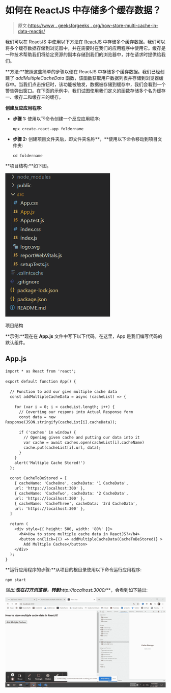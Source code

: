 # 如何在 ReactJS 中存储多个缓存数据？

> 原文:[https://www . geeksforgeeks . org/how-store-multi-cache-in-data-reactjs/](https://www.geeksforgeeks.org/how-to-store-multiple-cache-data-in-reactjs/)

我们可以在 ReactJS 中使用以下方法在 [ReactJS](https://www.geeksforgeeks.org/reactjs-tutorials/) 中存储多个缓存数据。我们可以将多个缓存数据存储到浏览器中，并在需要时在我们的应用程序中使用它。缓存是一种技术帮助我们将给定资源的副本存储到我们的浏览器中，并在请求时提供给我们。

**方法:**按照这些简单的步骤以便在 ReactJS 中存储多个缓存数据。我们已经创建了 *addMultipleCacheData* 函数，该函数获取用户数据列表并存储到浏览器缓存中。当我们点击按钮时，该功能被触发，数据被存储到缓存中，我们会看到一个警告弹出窗口。在下面的示例中，我们试图使用我们定义的函数存储多个名为缓存一、缓存二和缓存三的缓存。

**创建反应应用程序:**

*   **步骤 1:** 使用以下命令创建一个反应应用程序:

    ```
    npx create-react-app foldername
    ```

*   **步骤 2:** 创建项目文件夹后，即文件夹名称**，**使用以下命令移动到项目文件夹:

    ```
    cd foldername
    ```

**项目结构:**如下图。

![](img/f04ae0d8b722a9fff0bd9bd138b29c23.png)

项目结构

**示例:**现在在 **App.js** 文件中写下以下代码。在这里，App 是我们编写代码的默认组件。

## App.js

```
import * as React from 'react';

export default function App() {

  // Function to add our give multiple cache data
  const addMultipleCacheData = async (cacheList) => {

    for (var i = 0; i < cacheList.length; i++) {
      // Coverting our respons into Actual Response form
      const data = new Response(JSON.stringify(cacheList[i].cacheData));

      if ('caches' in window) {
        // Opening given cache and putting our data into it
        var cache = await caches.open(cacheList[i].cacheName)
        cache.put(cacheList[i].url, data);
      }
    }
    alert('Multiple Cache Stored!')
  };

  const CacheToBeStored = [
    { cacheName: 'CacheOne', cacheData: '1 CacheData', 
    url: 'https://localhost:300' },
    { cacheName: 'CacheTwo', cacheData: '2 CacheData', 
    url: 'https://localhost:300' },
    { cacheName: 'CacheThree', cacheData: '3rd CacheData', 
    url: 'https://localhost:300' },
  ]

  return (
    <div style={{ height: 500, width: '80%' }}>
      <h4>How to store multiple cache data in ReactJS?</h4>
      <button onClick={() => addMultipleCacheData(CacheToBeStored)} >
        Add Multiple Caches</button>
    </div>
  );
}
```

**运行应用程序的步骤:**从项目的根目录使用以下命令运行应用程序:

```
npm start
```

**输出:**现在打开浏览器，转到***http://localhost:3000/***，会看到如下输出:

![](img/29cc3881c2724fb75bf1c18a45b98290.png)